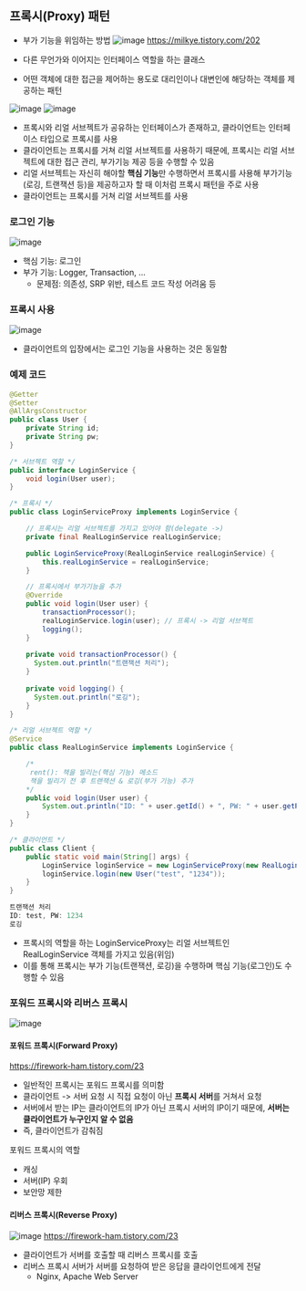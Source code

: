 ## 프록시(Proxy) 패턴
- 부가 기능을 위임하는 방법
![image](https://user-images.githubusercontent.com/50076031/156361160-8d27f745-db34-4a83-a1e2-da37443123ad.png)
https://milkye.tistory.com/202

- 다른 무언가와 이어지는 인터페이스 역할을 하는 클래스
- 어떤 객체에 대한 접근을 제어하는 용도로 대리인이나 대변인에 해당하는 객체를 제공하는 패턴

![image](https://user-images.githubusercontent.com/50076031/156361498-10f20c76-5a36-4288-8597-34bc2b3832c4.png)
![image](https://user-images.githubusercontent.com/50076031/156361505-1fd8dd65-ac4d-4b95-b9a1-545b577ede3f.png)
- 프록시와 리얼 서브젝트가 공유하는 인터페이스가 존재하고, 클라이언트는 인터페이스 타입으로 프록시를 사용
- 클라이언트는 프록시를 거쳐 리얼 서브젝트를 사용하기 때문에, 프록시는 리얼 서브젝트에 대한 접근 관리, 부가기능 제공 등을 수행할 수 있음
- 리얼 서브젝트는 자신히 해야할 **핵심 기능**만 수행하면서 프록시를 사용해 부가기능(로깅, 트랜잭션 등)을 제공하고자 할 때 이처럼 프록시 패턴을 주로 사용
- 클라이언트는 프록시를 거쳐 리얼 서브젝트를 사용

### 로그인 기능
![image](https://user-images.githubusercontent.com/50076031/156361828-54587308-22e9-4f18-84f1-fc13781c600a.png)
- 핵심 기능: 로그인
- 부가 기능: Logger, Transaction, ...
  - 문제점: 의존성, SRP 위반, 테스트 코드 작성 어려움 등

### 프록시 사용
![image](https://user-images.githubusercontent.com/50076031/156363104-8310108e-460a-4797-b635-17e999d9027f.png)
- 클라이언트의 입장에서는 로그인 기능을 사용하는 것은 동일함

### 예제 코드
```java
@Getter
@Setter
@AllArgsConstructor
public class User {
    private String id;
    private String pw;
}

/* 서브젝트 역할 */
public interface LoginService {
    void login(User user);
}

/* 프록시 */
public class LoginServiceProxy implements LoginService {

    // 프록시는 리얼 서브젝트를 가지고 있어야 함(delegate ->)
    private final RealLoginService realLoginService;

    public LoginServiceProxy(RealLoginService realLoginService) {
        this.realLoginService = realLoginService;
    }

    // 프록시에서 부가기능을 추가
    @Override
    public void login(User user) {
        transactionProcessor();
        realLoginService.login(user); // 프록시 -> 리얼 서브젝트
        logging();
    }
    
    private void transactionProcessor() {
      System.out.println("트랜잭션 처리");
    }
    
    private void logging() {
      System.out.println("로깅");
    }
}

/* 리얼 서브젝트 역할 */
@Service
public class RealLoginService implements LoginService {

    /*
     rent(): 책을 빌리는(핵심 기능) 메소드
     책을 빌리기 전 후 트랜잭션 & 로깅(부가 기능) 추가
    */
    public void login(User user) {
        System.out.println("ID: " + user.getId() + ", PW: " + user.getPw());
    }
}

/* 클라이언트 */
public class Client {
    public static void main(String[] args) {
        LoginService loginService = new LoginServiceProxy(new RealLoginService());
        loginService.login(new User("test", "1234"));
    }
}

트랜잭션 처리
ID: test, PW: 1234
로깅
```
- 프록시의 역할을 하는 LoginServiceProxy는 리얼 서브젝트인 RealLoginService 객체를 가지고 있음(위임)
- 이를 통해 프록시는 부가 기능(트랜잭션, 로깅)을 수행하며 핵심 기능(로그인)도 수행할 수 있음

### 포워드 프록시와 리버스 프록시
![image](https://user-images.githubusercontent.com/50076031/156369321-b928e2e2-94f1-4b45-97b2-6ed390271e2b.png)

#### 포워드 프록시(Forward Proxy)
https://firework-ham.tistory.com/23
- 일반적인 프록시는 포워드 프록시를 의미함
- 클라이언트 -> 서버 요청 시 직접 요청이 아닌 **프록시 서버**를 거쳐서 요청
- 서버에서 받는 IP는 클라이언트의 IP가 아닌 프록시 서버의 IP이기 때문에, **서버는 클라이언트가 누구인지 알 수 없음**
- 즉, 클라이언트가 감춰짐

포워드 프록시의 역할
- 캐싱
- 서버(IP) 우회
- 보안망 제한

#### 리버스 프록시(Reverse Proxy)
![image](https://user-images.githubusercontent.com/50076031/156369773-e3cdadb9-3550-4059-9487-8dea90335070.png)
https://firework-ham.tistory.com/23
- 클라이언트가 서버를 호출할 때 리버스 프록시를 호출
- 리버스 프록시 서버가 서버를 요청하여 받은 응답을 클라이언트에게 전달
  - Nginx, Apache Web Server 